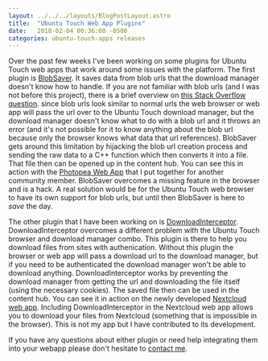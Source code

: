 ```yaml
---
layout: ../../../layouts/BlogPostLayout.astro
title:  "Ubuntu Touch Web App Plugins"
date:   2018-02-04 00:36:00 -0500
categories: ubuntu-touch-apps releases
---
```


Over the past few weeks I've been working on some plugins for Ubuntu Touch
web apps that work around some issues with the platform. The first plugin is
[BlobSaver](https://github.com/bhdouglass/blobsaver). It saves data from blob
urls that the download manager doesn't know how to handle. If you are not
familiar with blob urls (and I was not before this project), there is a brief
overview on [this Stack Overflow question](https://stackoverflow.com/a/30881444).
since blob urls look similar to normal urls the web browser or web app will
pass the url over to the Ubuntu Touch download manager, but the download
manager doesn't know what to do with a blob url and it throws an error (and
it's not possible for it to know anything about the blob url because only
the browser knows what data that url references). BlobSaver gets around this
limitation by hijacking the blob url creation process and sending the raw data
to a C++ function which then converts it into a file. That file then can be
opened up in the content hub. You can see this in action with the
[Photopea Web App](https://github.com/bhdouglass/photopea-webapp) that I put
together for another community member. BlobSaver overcomes a missing feature
in the browser and is a hack. A real solution would be for the Ubuntu Touch
web browser to have its own support for blob urls, but until then BlobSaver is
here to _save_ the day.

The other plugin that I have been working on is [DownloadInterceptor](https://github.com/bhdouglass/downloadinterceptor).
DownloadInterceptor overcomes a different problem with the Ubuntu Touch browser
and download manager combo. This plugin is there to help you download files
from sites with authenication. Without this plugin the browser or web app will
pass a download url to the download manager, but if you need to be authenticated
the download manager won't be able to download anything. DownloadInterceptor
works by preventing the download manager from getting the url and downloading
the file itself (using the necessary cookies). The saved file then can be used
in the content hub. You can see it in action on the newly developed
[Nextcloud web app](https://github.com/mateosalta/nextcloud_ogra). Including
DownloadInterceptor in the Nextcloud web app allows you to download your files
from Nextcloud (something that is impossible in the browser). This is not my
app but I have contributed to its development.

If you have any questions about either plugin or need help integrating them
into your webapp please don't hesitate to [contact me](http://bhdouglass.com/contact.html).

